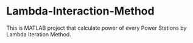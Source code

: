 # Lambda-Interaction-Method
This is MATLAB project that calculate power of every Power Stations by Lambda Iteration Method.
